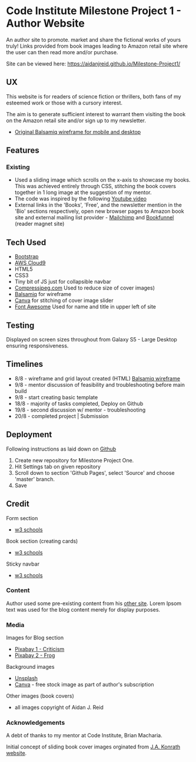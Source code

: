 # Code Institute Milestone Project 1 - Author Website

An author site to promote. market and share the fictional works of yours truly! 
Links provided from book images leading to Amazon retail site where the user can then read more and/or purchase.

Site can be viewed here: https://aidanjreid.github.io/Milestone-Project1/

## UX

This website is for readers of science fiction or thrillers, both fans of my esteemed work or those with a cursory interest.

The aim is to generate sufficient interest to warrant them visiting the book on the Amazon retail site and/or sign up to my newsletter.

* [Original Balsamiq wireframe for mobile and desktop](https://balsamiq.cloud/s27rxce/p1yv5wk)

## Features

### Existing

* Used a sliding image which scrolls on the x-axis to showcase my books. This was achieved entirely through CSS, stitching the book covers together in 1 long image at the suggestion of my mentor.
* The code was inspired by the following [Youtube video](https://www.youtube.com/watch?v=e3_qXLoIFds)
* External links in the 'Books', 'Free', and the newsletter mention in the 'Bio' sections respectively, open new browser pages to Amazon book site and external mailing list provider - [Mailchimp](http:www.mailchimp.com) and [Bookfunnel](http://www.bookfunnel.com) (reader magnet site)

## Tech Used

* [Bootstrap](https://getbootstrap.com/)
* [AWS Cloud9](https://aws.amazon.com/cloud9/)
* HTML5
* CSS3
* Tiny bit of JS just for collapsible navbar
* [Compressjpeg.com](https://compressjpeg.com) Used to reduce size of cover images)
* [Balsamiq](https://balsamiq.cloud/s27rxce/p1yv5wk) for wireframe
* [Canva](https://www.canva.com) for stitching of cover image slider
* [Font Awesome](https://fontawesome.com/) Used for name and title in upper left of site

## Testing

Displayed on screen sizes throughout from Galaxy S5 - Large Desktop ensuring responsiveness.


## Timelines

* 8/8 - wireframe and grid layout created (HTML) [Balsamiq wireframe](https://balsamiq.cloud/s27rxce/p1yv5wk)
* 9/8 - mentor discussion of feasibility and troubleshooting before main build
* 9/8 - start creating basic template
* 18/8 - majority of tasks completed, Deploy on Github
* 19/8 - second discussion w/ mentor - troubleshooting
* 20/8 - completed project | Submission

## Deployment

Following instructions as laid down on [Github](https://help.github.com/en/articles/configuring-a-publishing-source-for-github-pages)

1. Create new repository for Milestone Project One.
2. Hit Settings tab on given repository
3. Scroll down to section 'Github Pages', select 'Source' and choose 'master' branch.
4. Save

## Credit

Form section
* [w3 schools](https://www.w3schools.com/css/css_form.asp)

Book section (creating cards)
* [w3 schools](https://www.w3schools.com/howto/howto_css_flip_card.asp)

Sticky navbar
* [w3 schools](https://www.w3schools.com/howto/howto_js_navbar_sticky.asp)

### Content

Author used some pre-existing content from his [other site](http://www.aidanjreid.com).
Lorem Ipsom text was used for the blog content merely for display purposes.

### Media

Images for Blog section
* [Pixabay 1 - Criticism](https://pixabay.com/images/id-3083099/)
* [Pixabay 2 - Frog](https://pixabay.com/photos/frog-sofa-relaxation-rest-funny-1073427/)

Background images
* [Unsplash](https://unsplash.com/photos/Oaqk7qqNh_c)
* [Canva](http://www.canva.com) - free stock image as part of author's subscription

Other images (book covers)
* all images copyright of Aidan J. Reid

### Acknowledgements

A debt of thanks to my mentor at Code Institute, Brian Macharia.

Initial concept of sliding book cover images orginated from [J.A. Konrath website](http://www.jakonrath.com).
